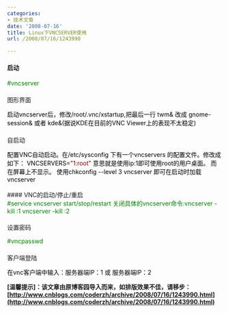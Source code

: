 ```yaml
---
categories:
- 技术文章
date: '2008-07-16'
title: Linux下VNCSERVER使用
url: /2008/07/16/1243990

---
```



#### 启动

<div class="cnblogs_code"><span style="color: #008000;">#</span><span style="color: #008000;">vncserver 
<br />
</span></div>

#### 
图形界面

<div class="cnblogs_code"><span style="color: #000000;">启动vncserver后，修改</span><span style="color: #000000;">/</span><span style="color: #000000;">root</span><span style="color: #000000;">/</span><span style="color: #000000;">.vnc</span><span style="color: #000000;">/</span><span style="color: #000000;">xstartup,把最后一行&nbsp;twm</span><span style="color: #000000;">&amp;</span><span style="color: #000000;">&nbsp;改成&nbsp;gnome</span><span style="color: #000000;">-</span><span style="color: #000000;">session</span><span style="color: #000000;">&amp;</span><span style="color: #000000;">&nbsp;或者&nbsp;kde</span><span style="color: #000000;">&amp;</span><span style="color: #000000;">(据说KDE在目前的VNC&nbsp;Viewer上的表现不太稳定) 
<br />
</span></div>

#### 
自启动

<div class="cnblogs_code"><span style="color: #000000;">配置VNC自动启动。在</span><span style="color: #000000;">/</span><span style="color: #000000;">etc</span><span style="color: #000000;">/</span><span style="color: #000000;">sysconfig&nbsp;下有一个vncservers&nbsp;的配置文件。修改成如下：&nbsp;VNCSERVERS</span><span style="color: #000000;">=</span><span style="color: #800000;">"</span><span style="color: #800000;">1:root</span><span style="color: #800000;">"</span><span style="color: #000000;">&nbsp;意思就是使用ip:1即可使用root的用户桌面。&nbsp;而在屏幕上不显示。&nbsp;使用chkconfig&nbsp;</span><span style="color: #000000;">--</span><span style="color: #000000;">level&nbsp;</span><span style="color: #000000;">3</span><span style="color: #000000;">&nbsp;vncserver&nbsp;即可在启动时加载vncserver</span></div>
<br />
#### 
VNC的启动/停止/重启
<br />
<div class="cnblogs_code"><span style="color: #008000;">#</span><span style="color: #008000;">service&nbsp;vncserver&nbsp;start/stop/restart&nbsp;关闭具体的vncserver命令:vncserver&nbsp;-kill&nbsp;:1&nbsp;vncserver&nbsp;-kill&nbsp;:2 
<br />
</span></div>

#### 
设置密码

<div class="cnblogs_code"><span style="color: #008000;">#</span><span style="color: #008000;">vncpasswd 
<br />
</span></div>

#### 
客户端登陆

<div class="cnblogs_code"><span style="color: #000000;">在vnc客户端中输入：服务器端IP：</span><span style="color: #000000;">1</span><span style="color: #000000;">&nbsp;或&nbsp;服务器端IP：</span><span style="color: #000000;">2</span><span style="color: #000000;"> 
<br />
</span></div>

**[温馨提示]：该文章由原博客园导入而来，如排版效果不佳，请移步：[http://www.cnblogs.com/coderzh/archive/2008/07/16/1243990.html](http://www.cnblogs.com/coderzh/archive/2008/07/16/1243990.html)**